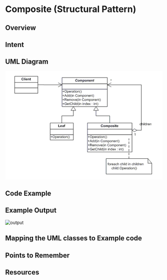 # Composite (Structural Pattern)

## Overview

## Intent

## UML Diagram
![plot](./composite.png)

## Code Example

## Example Output
![output](_output.png)

## Mapping the UML classes to Example code

## Points to Remember

## Resources

